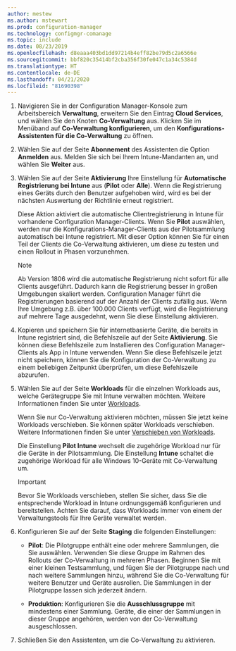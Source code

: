 ```yaml
---
author: mestew
ms.author: mstewart
ms.prod: configuration-manager
ms.technology: configmgr-comanage
ms.topic: include
ms.date: 08/23/2019
ms.openlocfilehash: d8eaaa403bd1dd97214b4eff82be79d5c2a6566e
ms.sourcegitcommit: bbf820c35414bf2cba356f30fe047c1a34c5384d
ms.translationtype: HT
ms.contentlocale: de-DE
ms.lasthandoff: 04/21/2020
ms.locfileid: "81690398"
---
```

<!--Don't apply H2/H3 in this include file since they are context driven by article-->
1. Navigieren Sie in der Configuration Manager-Konsole zum Arbeitsbereich **Verwaltung**, erweitern Sie den Eintrag **Cloud Services**, und wählen Sie den Knoten **Co-Verwaltung** aus. Klicken Sie im Menüband auf **Co-Verwaltung konfigurieren**, um den **Konfigurations-Assistenten für die Co-Verwaltung** zu öffnen.

2. Wählen Sie auf der Seite **Abonnement** des Assistenten die Option **Anmelden** aus. Melden Sie sich bei Ihrem Intune-Mandanten an, und wählen Sie **Weiter** aus.  

3. Wählen Sie auf der Seite **Aktivierung** Ihre Einstellung für **Automatische Registrierung bei Intune** aus (**Pilot** oder **Alle**). Wenn die Registrierung eines Geräts durch den Benutzer aufgehoben wird, wird es bei der nächsten Auswertung der Richtlinie erneut registriert. <!--3330596--> 

    Diese Aktion aktiviert die automatische Clientregistrierung in Intune für vorhandene Configuration Manager-Clients. Wenn Sie **Pilot** auswählen, werden nur die Konfigurations-Manager-Clients aus der Pilotsammlung automatisch bei Intune registriert. Mit dieser Option können Sie für einen Teil der Clients die Co-Verwaltung aktivieren, um diese zu testen und einen Rollout in Phasen vorzunehmen. 

    > [!Note]  
    > Ab Version 1806 wird die automatische Registrierung nicht sofort für alle Clients ausgeführt. Dadurch kann die Registrierung besser in großen Umgebungen skaliert werden. Configuration Manager führt die Registrierungen basierend auf der Anzahl der Clients zufällig aus. Wenn Ihre Umgebung z.B. über 100.000 Clients verfügt, wird die Registrierung auf mehrere Tage ausgedehnt, wenn Sie diese Einstellung aktivieren.<!--1358003-->  

4. Kopieren und speichern Sie für internetbasierte Geräte, die bereits in Intune registriert sind, die Befehlszeile auf der Seite **Aktivierung**. Sie können diese Befehlszeile zum Installieren des Configuration Manager-Clients als App in Intune verwenden. Wenn Sie diese Befehlszeile jetzt nicht speichern, können Sie die Konfiguration der Co-Verwaltung zu einem beliebigen Zeitpunkt überprüfen, um diese Befehlszeile abzurufen.

5. Wählen Sie auf der Seite **Workloads** für die einzelnen Workloads aus, welche Gerätegruppe Sie mit Intune verwalten möchten. Weitere Informationen finden Sie unter [Workloads](../workloads.md).  

    Wenn Sie nur Co-Verwaltung aktivieren möchten, müssen Sie jetzt keine Workloads verschieben. Sie können später Workloads verschieben. Weitere Informationen finden Sie unter [Verschieben von Workloads](../how-to-switch-workloads.md).  

    Die Einstellung **Pilot Intune** wechselt die zugehörige Workload nur für die Geräte in der Pilotsammlung. Die Einstellung **Intune** schaltet die zugehörige Workload für alle Windows 10-Geräte mit Co-Verwaltung um.  

    > [!Important]
    > Bevor Sie Workloads verschieben, stellen Sie sicher, dass Sie die entsprechende Workload in Intune ordnungsgemäß konfigurieren und bereitstellen. Achten Sie darauf, dass Workloads immer von einem der Verwaltungstools für Ihre Geräte verwaltet werden.  

6. Konfigurieren Sie auf der Seite **Staging** die folgenden Einstellungen:  

    - **Pilot**: Die Pilotgruppe enthält eine oder mehrere Sammlungen, die Sie auswählen. Verwenden Sie diese Gruppe im Rahmen des Rollouts der Co-Verwaltung in mehreren Phasen. Beginnen Sie mit einer kleinen Testsammlung, und fügen Sie der Pilotgruppe nach und nach weitere Sammlungen hinzu, während Sie die Co-Verwaltung für weitere Benutzer und Geräte ausrollen. Die Sammlungen in der Pilotgruppe lassen sich jederzeit ändern.  

    - **Produktion**: Konfigurieren Sie die **Ausschlussgruppe** mit mindestens einer Sammlung. Geräte, die einer der Sammlungen in dieser Gruppe angehören, werden von der Co-Verwaltung ausgeschlossen.  

7. Schließen Sie den Assistenten, um die Co-Verwaltung zu aktivieren.  
